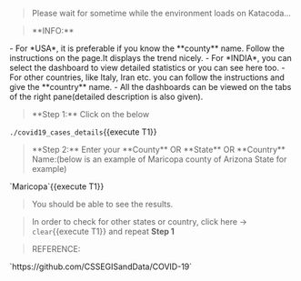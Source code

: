 <blockquote>Please wait for sometime while the environment loads on Katacoda...</blockquote>

<blockquote>**INFO:**</blockquote>
- For *USA*, it is preferable if you know the **county** name. Follow the instructions on the page.It displays the trend nicely.
- For *INDIA*, you can select the dashboard to view detailed statistics or you can see here too.
- For other countries, like Italy, Iran etc. you can follow the instructions and give the **country** name.
- All the dashboards can be viewed on the tabs of the right pane(detailed description is also given).


<blockquote>**Step 1:** Click on the below</blockquote>

`./covid19_cases_details`{{execute T1}}

<blockquote>**Step 2:** Enter your **County** OR **State** OR **Country** Name:(below is an example of Maricopa county of Arizona State for example)</blockquote>
`Maricopa`{{execute T1}}

>You should be able to see the results. 

>In order to check for other states or country, click here -> `clear`{{execute T1}} and repeat **Step 1**

<blockquote>REFERENCE:</blockquote>
`https://github.com/CSSEGISandData/COVID-19`

